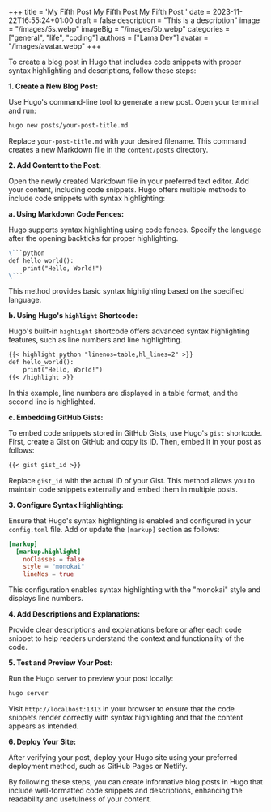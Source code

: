 +++
title = 'My Fifth Post My Fifth Post My Fifth Post '
date = 2023-11-22T16:55:24+01:00
draft = false
description = "This is a description"
image = "/images/5s.webp"
imageBig = "/images/5b.webp"
categories = ["general", "life", "coding"]
authors = ["Lama Dev"]
avatar = "/images/avatar.webp"
+++

To create a blog post in Hugo that includes code snippets with proper syntax highlighting and descriptions, follow these steps:

**1. Create a New Blog Post:**

Use Hugo's command-line tool to generate a new post. Open your terminal and run:


```bash
hugo new posts/your-post-title.md
```


Replace `your-post-title.md` with your desired filename. This command creates a new Markdown file in the `content/posts` directory.

**2. Add Content to the Post:**

Open the newly created Markdown file in your preferred text editor. Add your content, including code snippets. Hugo offers multiple methods to include code snippets with syntax highlighting:

**a. Using Markdown Code Fences:**

Hugo supports syntax highlighting using code fences. Specify the language after the opening backticks for proper highlighting.


```markdown
\```python
def hello_world():
    print("Hello, World!")
\```
```


This method provides basic syntax highlighting based on the specified language.

**b. Using Hugo's `highlight` Shortcode:**

Hugo's built-in `highlight` shortcode offers advanced syntax highlighting features, such as line numbers and line highlighting.


```markdown
{{< highlight python "linenos=table,hl_lines=2" >}}
def hello_world():
    print("Hello, World!")
{{< /highlight >}}
```


In this example, line numbers are displayed in a table format, and the second line is highlighted.

**c. Embedding GitHub Gists:**

To embed code snippets stored in GitHub Gists, use Hugo's `gist` shortcode. First, create a Gist on GitHub and copy its ID. Then, embed it in your post as follows:


```markdown
{{< gist gist_id >}}
```


Replace `gist_id` with the actual ID of your Gist. This method allows you to maintain code snippets externally and embed them in multiple posts.

**3. Configure Syntax Highlighting:**

Ensure that Hugo's syntax highlighting is enabled and configured in your `config.toml` file. Add or update the `[markup]` section as follows:


```toml
[markup]
  [markup.highlight]
    noClasses = false
    style = "monokai"
    lineNos = true
```


This configuration enables syntax highlighting with the "monokai" style and displays line numbers.

**4. Add Descriptions and Explanations:**

Provide clear descriptions and explanations before or after each code snippet to help readers understand the context and functionality of the code.

**5. Test and Preview Your Post:**

Run the Hugo server to preview your post locally:


```bash
hugo server
```


Visit `http://localhost:1313` in your browser to ensure that the code snippets render correctly with syntax highlighting and that the content appears as intended.

**6. Deploy Your Site:**

After verifying your post, deploy your Hugo site using your preferred deployment method, such as GitHub Pages or Netlify.

By following these steps, you can create informative blog posts in Hugo that include well-formatted code snippets and descriptions, enhancing the readability and usefulness of your content. 